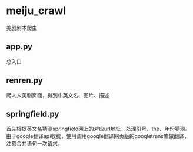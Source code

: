 # meiju_crawl
美剧剧本爬虫

## app.py
总入口

## renren.py
爬人人美剧页面，得到中英文名、图片、描述

## springfield.py
首先根据英文名猜测springfield网上的对应url地址，处理引号、the、年份猜测。
由于google翻译api收费，使用调用google翻译网页版的googletrans库做翻译，注意合并语句一次请求。

